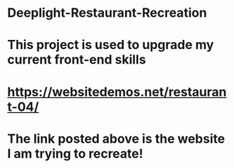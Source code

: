 # Deeplight-Restaurant-Recreation
# This project is used to upgrade my current front-end skills
# https://websitedemos.net/restaurant-04/ 
# The link posted above is the website I am trying to recreate!
